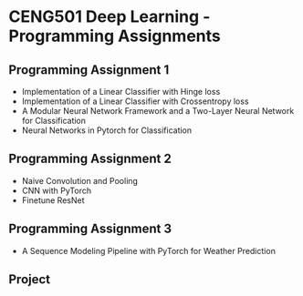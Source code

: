 # CENG501 Deep Learning - Programming Assignments

## Programming Assignment 1

- Implementation of a Linear Classifier with Hinge loss
- Implementation of a Linear Classifier with Crossentropy loss
- A Modular Neural Network Framework and a Two-Layer Neural Network for Classification
- Neural Networks in Pytorch for Classification

## Programming Assignment 2

- Naive Convolution and Pooling
- CNN with PyTorch
- Finetune ResNet

## Programming Assignment 3

- A Sequence Modeling Pipeline with PyTorch for Weather Prediction

## Project
